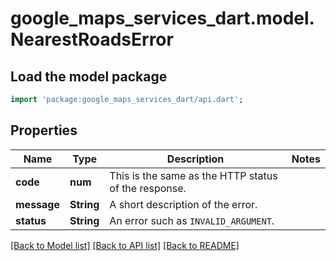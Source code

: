 # google_maps_services_dart.model.NearestRoadsError

## Load the model package
```dart
import 'package:google_maps_services_dart/api.dart';
```

## Properties
Name | Type | Description | Notes
------------ | ------------- | ------------- | -------------
**code** | **num** | This is the same as the HTTP status of the response. | 
**message** | **String** | A short description of the error. | 
**status** | **String** | An error such as `INVALID_ARGUMENT`. | 

[[Back to Model list]](../README.md#documentation-for-models) [[Back to API list]](../README.md#documentation-for-api-endpoints) [[Back to README]](../README.md)



